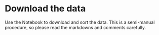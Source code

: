 # Download the data

Use the Notebook to download and sort the data.
This is a semi-manual procedure, so please read the markdowns and comments carefully.
